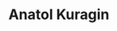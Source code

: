---
title: Anatol Kuragin
name: Anatol Kuragin
alias: Anatol
group: Sonstige
info: Hélènes Bruder
priority: 1
---
